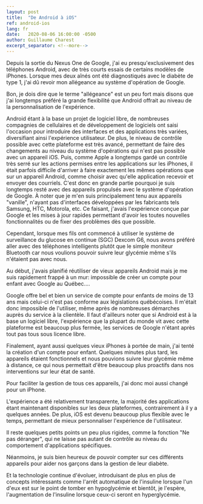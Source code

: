 ```yaml
---
layout: post
title:  "De Android à iOS"
ref: android-ios
lang: fr
date:   2020-08-06 16:00:00 -0500
author: Guillaume Charest
excerpt_separator: <!--more-->
---
```

Depuis la sortie du Nexus One de Google, j'ai eu presqu'exclusivement des téléphones Android, avec de très courts essais de certains modèles de iPhones. Lorsque mes deux aînés ont été diagnostiqués avec le diabète de type 1, j'ai dû revoir mon allégeance au système d'opération de Google.
<!--more-->

Bon, je dois dire que le terme "allégeance" est un peu fort mais disons que j'ai longtemps préféré la grande flexibilité que Android offrait au niveau de la personnalisation de l'expérience.

Android étant à la base un projet de logiciel libre, de nombreuses compagnies de cellulaires et de développement de logiciels ont saisi l'occasion pour introduire des interfaces et des applications très variées, diversifiant ainsi l'expérience utilisateur.
De plus, le niveau de contrôle possible avec cette plateforme est très avancé, permettant de faire des changements au niveau du système d'opérations qui n'est pas possible avec un appareil iOS.
Puis, comme Apple a longtemps gardé un contrôle très serré sur les actions permises entre les applications sur les iPhones, il était parfois difficile d'arriver à faire exactement les mêmes opérations que sur un appareil Android, comme choisir avec qu'elle application recevoir et envoyer des courriels.
C'est donc en grande partie pourquoi je suis longtemps resté avec des appareils propulsés avec le système d'opération de Google.
À noter que je m'en suis principalement tenu aux appareils "vanille", n'ayant pas d'interfaces développées par les fabricants tels Samsung, HTC, Motorola, etc.
Ce faisant, j'avais l'expérience conçue par Google et les mises à jour rapides permettant d'avoir les toutes nouvelles fonctionnalités ou de fixer des problèmes dès que possible.

Cependant, lorsque mes fils ont commencé à utiliser le système de surveillance du glucose en continue (SGC) Dexcom G6, nous avons préféré aller avec des téléphones intelligents plutôt que le simple moniteur Bluetooth car nous voulions pouvoir suivre leur glycémie même s'ils n'étaient pas avec nous.

Au début, j'avais planifié réutiliser de vieux appareils Android mais je me suis rapidement frappé à un mur: impossible de créer un compte pour enfant avec Google au Québec....

Google offre bel et bien un service de compte pour enfants de moins de 13 ans mais celui-ci n'est pas conforme aux législations québécoises.
Il m'était donc impossible de l'utiliser, même après de nombreuses démarches auprès du service à la clientèle.
Il faut d'ailleurs noter que si Android est à la base un logiciel libre, l'expérience que la plupart du monde vit avec cette plateforme est beaucoup plus fermée, les services de Google n'étant après tout pas tous sous licence libre.

Finalement, ayant aussi quelques vieux iPhones à portée de main, j'ai tenté la création d'un compte pour enfant.
Quelques minutes plus tard, les appareils étaient fonctionnels et nous pouvions suivre leur glycémie même à distance, ce qui nous permettait d'être beaucoup plus proactifs dans nos interventions sur leur état de santé.

Pour faciliter la gestion de tous ces appareils, j'ai donc moi aussi changé pour un iPhone.

L'expérience a été relativement transparente, la majorité des applications étant maintenant disponibles sur les deux plateformes, contrairement à il y a quelques années.
De plus, iOS est devenu beaucoup plus flexible avec le temps, permettant de mieux personnaliser l'expérience de l'utilisateur.

Il reste quelques petits points un peu plus rigides, comme la fonction "Ne pas déranger", qui ne laisse pas autant de contrôle au niveau du comportement d'applications spécifiques.

Néanmoins, je suis bien heureux de pouvoir compter sur ces différents appareils pour aider nos garçons dans la gestion de leur diabète.

Et la technologie continue d'évoluer, introduisant de plus en plus de concepts intéressants comme l'arrêt automatique de l'insuline lorsque l'un d'eux est sur le point de tomber en hypoglycémie et bientôt, je l'espère, l'augmentation de l'insuline lorsque ceux-ci seront en hyperglycémie.
